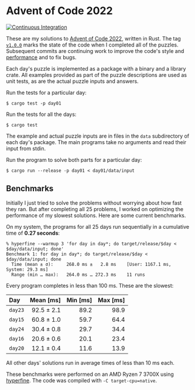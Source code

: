 Advent of Code 2022
===================

[![Continuous Integration](https://github.com/clint-white/advent-of-code-2022/actions/workflows/ci.yml/badge.svg)](https://github.com/clint-white/advent-of-code-2022/actions/workflows/ci.yml)

These are my solutions to [Advent of Code 2022](https://adventofcode.com/2022),
written in Rust.  The tag
[`v1.0.0`](https://github.com/clint-white/advent-of-code-2022/tree/v1.0.0)
marks the state of the code when I completed all of the puzzles.  Subsequent
commits are continuing work to improve the code's style and
[performance](#benchmarks) and to fix bugs.

Each day's puzzle is implemented as a package with a binary and a library
crate.  All examples provided as part of the puzzle descriptions are used as
unit tests, as are the actual puzzle inputs and answers.

Run the tests for a particular day:

```
$ cargo test -p day01
```

Run the tests for all the days:

```
$ cargo test
```

The example and actual puzzle inputs are in files in the `data` subdirectory of
each day's package.  The main programs take no arguments and read their input
from stdin.

Run the program to solve both parts for a particular day:

```
$ cargo run --release -p day01 < day01/data/input
```

## Benchmarks

Initially I just tried to solve the problems without worrying about how fast
they ran.  But after completing all 25 problems, I worked on optimizing the
performance of my slowest solutions.  Here are some current benchmarks.

On my system, the programs for all 25 days run sequentially in a cumulative
time of **0.27 seconds**:

```
% hyperfine --warmup 3 'for day in day*; do target/release/$day < $day/data/input; done'
Benchmark 1: for day in day*; do target/release/$day < $day/data/input; done
  Time (mean ± σ):     268.0 ms ±   2.8 ms    [User: 1167.1 ms, System: 29.3 ms]
  Range (min … max):   264.0 ms … 272.3 ms    11 runs
```

Every program completes in less than 100 ms.  These are the slowest:

| Day | Mean [ms] | Min [ms] | Max [ms] |
|:---|---:|---:|---:|
| `day23` | 92.5 ± 2.1 | 89.2 | 98.9 |
| `day15` | 60.8 ± 1.0 | 59.7 | 64.4 |
| `day24` | 30.4 ± 0.8 | 29.7 | 34.4 |
| `day16` | 20.6 ± 0.6 | 20.1 | 23.4 |
| `day20` | 12.1 ± 0.4 | 11.6 | 13.9 |

All other days' solutions run in average times of less than 10 ms each.

These benchmarks were performed on an AMD Ryzen 7 3700X using
[hyperfine](https://github.com/sharkdp/hyperfine).  The code was compiled with
`-C target-cpu=native`.
